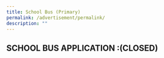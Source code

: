 ```yaml
---
title: School Bus (Primary)
permalink: /advertisement/permalink/
description: ""
---
```

## SCHOOL BUS APPLICATION :(CLOSED)
<!--
To apply, please refer to the Service Requirements and the Application Procedure below.

**Service Requirements**
1.	[Call for Proposal] 
 
2.	[Agreement for Appointment of School Bus Operator] 

**Application Procedure**

1. Complete the [Call for Proposal - Annex A] 

2. Submit the completed Call for Proposal – Annex A by closing date, 10 May 2023 , to the School’s General Office.

* Address: Catholic High School, No.9 Bishan Street 22 Singapore 579767
* Contact No: 64589869
* Email: chs_ps@moe.edu.sg
* Contact Person: Mdm Kiong Yi Ling  

**How to get there?**
* Nearest MRT: Bishan MRT (NS17/CC15) – 11 minutes walking distance
* Bus number: 13,52,54 and 88 – One Stop from OPP Bishan STN
-->